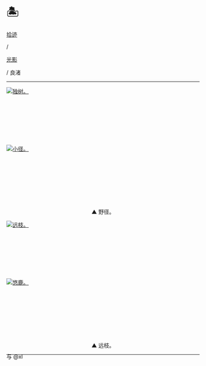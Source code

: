 # 🏝️


<div class="nav-tab">
  <a href="../../../cages"><p class="not">拾迹</p></a><p class="not">/</p>
  <a href="../"><p class="not">光影</p></a>
  <p class="now">/&nbsp;良渚</p>
</div>

---

<div class="group-picture">
  <div class="group-picture-cover">
    <a class="lightgallery" href="https://pic.imgdb.cn/item/654e2e8ec458853aef8c2e27.webp" title="独树。" data-thumbnail="https://pic.imgdb.cn/item/654e2e8ec458853aef8c2e27.webp">
    <img loading="lazy" src="https://pic.imgdb.cn/item/654e2e8ec458853aef8c2e27.webp" sizes="auto" alt="独树。"></a>
  </div>
  <div class="group-picture-cover">
    <a class="lightgallery" href="https://pic.imgdb.cn/item/654e2e94c458853aef8c46d3.webp" title="小径。" data-thumbnail="https://pic.imgdb.cn/item/654e2e94c458853aef8c46d3.webp">
    <img loading="lazy" src="https://pic.imgdb.cn/item/654e2e94c458853aef8c46d3.webp" sizes="auto" alt="小径。"></a>
  </div>
</div>

<p class="img-desc" style="text-align: center">▲ 野径。</p>

<div class="group-picture">
  <div class="group-picture-cover">
    <a class="lightgallery" href="https://pic.imgdb.cn/item/654e2e96c458853aef8c51a0.webp" title="远枝。" data-thumbnail="https://pic.imgdb.cn/item/654e2e96c458853aef8c51a0.webp">
    <img loading="lazy" src="https://pic.imgdb.cn/item/654e2e96c458853aef8c51a0.webp" sizes="auto" alt="远枝。"></a>
  </div>
  <div class="group-picture-cover">
    <a class="lightgallery" href="https://pic.imgdb.cn/item/654e2ea0c458853aef8c7d49.webp" title="悠鹿。" data-thumbnail="https://pic.imgdb.cn/item/654e2ea0c458853aef8c7d49.webp">
    <img loading="lazy" src="https://pic.imgdb.cn/item/654e2ea0c458853aef8c7d49.webp" sizes="auto" alt="悠鹿。"></a>
  </div>
</div>

<p class="img-desc" style="text-align: center">▲ 远枝。</p>

---

<p class="img-desc" style="text-align: left; margin-top: -20px;">与 @xl</p>

